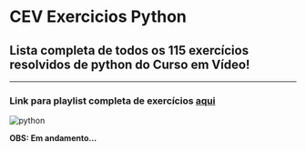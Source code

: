 # CEV Exercicios Python

## Lista completa de todos os 115 exercícios resolvidos de python do Curso em Vídeo!
---

### Link para playlist completa de exercícios [aqui](https://www.youtube.com/watch?v=nIHq1MtJaKs&list=PLHz_AreHm4dm6wYOIW20Nyg12TAjmMGT-)

![python](https://imagens.tiespecialistas.com.br/2016/01/pythonlogo.jpg)

**OBS: Em andamento...**
